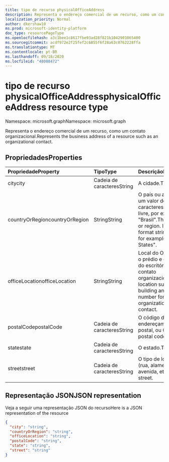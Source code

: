 ```yaml
---
title: tipo de recurso physicalOfficeAddress
description: Representa o endereço comercial de um recurso, como um contato ou um evento.
localization_priority: Normal
author: dkershaw10
ms.prod: microsoft-identity-platform
doc_type: resourcePageType
ms.openlocfilehash: a3c1bee1c8617fbe93ad28f821b1042901065400
ms.sourcegitcommit: acdf972e2f25fef2c6855f6f28a63c0762228ffa
ms.translationtype: MT
ms.contentlocale: pt-BR
ms.lasthandoff: 09/18/2020
ms.locfileid: "48088472"
---
```

# <a name="physicalofficeaddress-resource-type"></a><span data-ttu-id="39242-103">tipo de recurso physicalOfficeAddress</span><span class="sxs-lookup"><span data-stu-id="39242-103">physicalOfficeAddress resource type</span></span>

<span data-ttu-id="39242-104">Namespace: microsoft.graph</span><span class="sxs-lookup"><span data-stu-id="39242-104">Namespace: microsoft.graph</span></span>

<span data-ttu-id="39242-105">Representa o endereço comercial de um recurso, como um contato organizacional.</span><span class="sxs-lookup"><span data-stu-id="39242-105">Represents the business address of a resource such as an organizational contact.</span></span>

## <a name="properties"></a><span data-ttu-id="39242-106">Propriedades</span><span class="sxs-lookup"><span data-stu-id="39242-106">Properties</span></span>

| <span data-ttu-id="39242-107">Propriedade</span><span class="sxs-lookup"><span data-stu-id="39242-107">Property</span></span>     | <span data-ttu-id="39242-108">Tipo</span><span class="sxs-lookup"><span data-stu-id="39242-108">Type</span></span>   |<span data-ttu-id="39242-109">Descrição</span><span class="sxs-lookup"><span data-stu-id="39242-109">Description</span></span>|
|:---------------|:--------|:----------|
|<span data-ttu-id="39242-110">city</span><span class="sxs-lookup"><span data-stu-id="39242-110">city</span></span>|<span data-ttu-id="39242-111">Cadeia de caracteres</span><span class="sxs-lookup"><span data-stu-id="39242-111">String</span></span>|<span data-ttu-id="39242-112">A cidade.</span><span class="sxs-lookup"><span data-stu-id="39242-112">The city.</span></span>|
|<span data-ttu-id="39242-113">countryOrRegion</span><span class="sxs-lookup"><span data-stu-id="39242-113">countryOrRegion</span></span>|<span data-ttu-id="39242-114">String</span><span class="sxs-lookup"><span data-stu-id="39242-114">String</span></span>|<span data-ttu-id="39242-p101">O país ou a região. É um valor de cadeia de caracteres de formato livre, por exemplo, "Brasil".</span><span class="sxs-lookup"><span data-stu-id="39242-p101">The country or region. It's a free-format string value, for example, "United States".</span></span>|
|<span data-ttu-id="39242-117">officeLocation</span><span class="sxs-lookup"><span data-stu-id="39242-117">officeLocation</span></span>  | <span data-ttu-id="39242-118">String</span><span class="sxs-lookup"><span data-stu-id="39242-118">String</span></span> | <span data-ttu-id="39242-119">Local do Office, como o prédio e o número do escritório de um contato organizacional.</span><span class="sxs-lookup"><span data-stu-id="39242-119">Office location such as building and office number for an organizational contact.</span></span>  |
|<span data-ttu-id="39242-120">postalCode</span><span class="sxs-lookup"><span data-stu-id="39242-120">postalCode</span></span>|<span data-ttu-id="39242-121">Cadeia de caracteres</span><span class="sxs-lookup"><span data-stu-id="39242-121">String</span></span>|<span data-ttu-id="39242-122">O código de endereçamento postal, ou CEP.</span><span class="sxs-lookup"><span data-stu-id="39242-122">The postal code.</span></span>|
|<span data-ttu-id="39242-123">state</span><span class="sxs-lookup"><span data-stu-id="39242-123">state</span></span>|<span data-ttu-id="39242-124">Cadeia de caracteres</span><span class="sxs-lookup"><span data-stu-id="39242-124">String</span></span>|<span data-ttu-id="39242-125">O estado.</span><span class="sxs-lookup"><span data-stu-id="39242-125">The state.</span></span>|
|<span data-ttu-id="39242-126">street</span><span class="sxs-lookup"><span data-stu-id="39242-126">street</span></span>|<span data-ttu-id="39242-127">Cadeia de caracteres</span><span class="sxs-lookup"><span data-stu-id="39242-127">String</span></span>|<span data-ttu-id="39242-128">O tipo de logradouro (rua, alameda, avenida, etc.).</span><span class="sxs-lookup"><span data-stu-id="39242-128">The street.</span></span>|

## <a name="json-representation"></a><span data-ttu-id="39242-129">Representação JSON</span><span class="sxs-lookup"><span data-stu-id="39242-129">JSON representation</span></span>

<span data-ttu-id="39242-130">Veja a seguir uma representação JSON do recurso</span><span class="sxs-lookup"><span data-stu-id="39242-130">Here is a JSON representation of the resource</span></span>

<!-- {
  "blockType": "resource",
  "optionalProperties": [

  ],
  "@odata.type": "microsoft.graph.physicalOfficeAddress"
}-->

```json
{
  "city": "string",
  "countryOrRegion": "string",
  "officeLocation": "string",
  "postalCode": "string",
  "state": "string",
  "street": "string"
}

```

<!-- uuid: 8fcb5dbc-d5aa-4681-8e31-b001d5168d79
2015-10-25 14:57:30 UTC -->
<!-- {
  "type": "#page.annotation",
  "description": "physicalOfficeAddress resource",
  "keywords": "",
  "section": "documentation",
  "tocPath": ""
}-->

